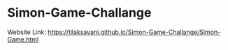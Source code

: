 # Simon-Game-Challange



Website Link:
https://tilaksavani.github.io/Simon-Game-Challange/Simon-Game.html
